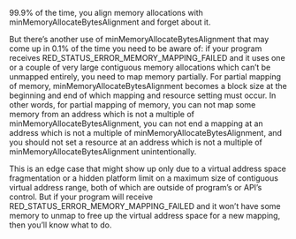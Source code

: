 99.9% of the time, you align memory allocations with minMemoryAllocateBytesAlignment and forget about it.

But there’s another use of minMemoryAllocateBytesAlignment that may come up in 0.1% of the time you need to be aware of: if your program receives RED_STATUS_ERROR_MEMORY_MAPPING_FAILED and it uses one or a couple of very large contiguous memory allocations which can’t be unmapped entirely, you need to map memory partially. For partial mapping of memory, minMemoryAllocateBytesAlignment becomes a block size at the beginning and end of which mapping and resource setting must occur. In other words, for partial mapping of memory, you can not map some memory from an address which is not a multiple of minMemoryAllocateBytesAlignment, you can not end a mapping at an address which is not a multiple of minMemoryAllocateBytesAlignment, and you should not set a resource at an address which is not a multiple of minMemoryAllocateBytesAlignment unintentionally.

This is an edge case that might show up only due to a virtual address space fragmentation or a hidden platform limit on a maximum size of contiguous virtual address range, both of which are outside of program’s or API’s control. But if your program will receive RED_STATUS_ERROR_MEMORY_MAPPING_FAILED and it won’t have some memory to unmap to free up the virtual address space for a new mapping, then you’ll know what to do.
